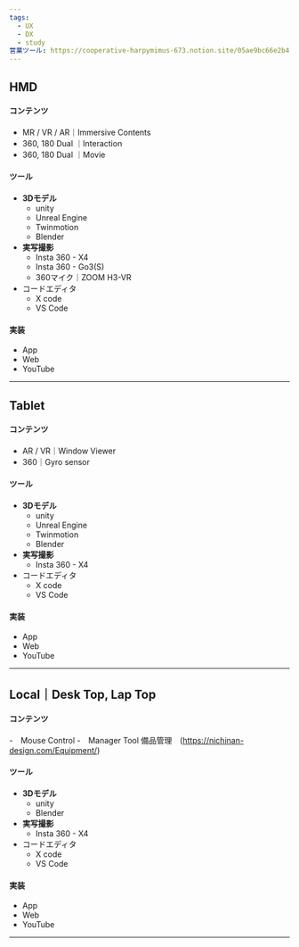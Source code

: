 ```yaml
---
tags:
  - UX
  - DX
  - study
営業ツール: https://cooperative-harpymimus-673.notion.site/05ae9bc66e2b42649532b57c656fdd9c
---
```

## HMD
#### コンテンツ
- MR / VR / AR｜Immersive Contents
- 360, 180 Dual ｜Interaction
- 360, 180 Dual ｜Movie
#### ツール
- **3Dモデル**
	- unity
	- Unreal Engine
	- Twinmotion
	- Blender
- **実写撮影**
	- Insta 360 - X4
	- Insta 360 - Go3(S)
	- 360マイク｜ZOOM H3-VR
- コードエディタ
	- X code
	- VS Code
#### 実装
- App
- Web
- YouTube

---

## Tablet
#### コンテンツ
- AR / VR｜Window Viewer
- 360｜Gyro sensor
#### ツール
- **3Dモデル**
	- unity
	- Unreal Engine
	- Twinmotion
	- Blender
- **実写撮影**
	- Insta 360 - X4
- コードエディタ
	- X code
	- VS Code
#### 実装
- App
- Web
- YouTube

---

## Local｜Desk Top, Lap Top
#### コンテンツ
-　Mouse Control
-　Manager Tool
	備品管理　(https://nichinan-design.com/Equipment/)
#### ツール
- **3Dモデル**
	- unity
	- Blender
- **実写撮影**
	- Insta 360 - X4
- コードエディタ
	- X code
	- VS Code
#### 実装
- App
- Web
- YouTube
---
